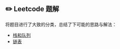 ## :pencil2: Leetcode 题解

将题目进行了大致的分类，总结了下可能的思路与解法：

- [栈和队列](https://github.com/heming6666/CS-Learning-notes/blob/master/notes/leetcode/%E6%A0%88%E5%92%8C%E9%98%9F%E5%88%97.md)
- [链表](https://github.com/heming6666/CS-Learning-notes/blob/master/notes/leetcode/%E9%93%BE%E8%A1%A8.md)